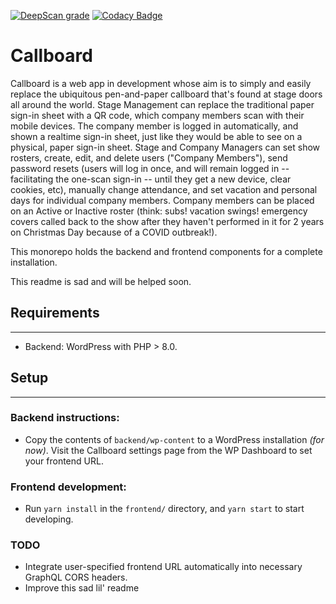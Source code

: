 [![DeepScan grade](https://deepscan.io/api/teams/14424/projects/21921/branches/639584/badge/grade.svg)](https://deepscan.io/dashboard#view=project&tid=14424&pid=21921&bid=639584)
[![Codacy Badge](https://app.codacy.com/project/badge/Grade/6266d1f2f8004ace9c6fbf69b9859247)](https://www.codacy.com/gh/gaswirth/callboard/dashboard?utm_source=github.com&utm_medium=referral&utm_content=gaswirth/callboard&utm_campaign=Badge_Grade)

# Callboard

Callboard is a web app in development whose aim is to simply and easily replace the ubiquitous pen-and-paper callboard that's found at stage doors all around the world. Stage Management can replace the traditional paper sign-in sheet with a QR code, which company members scan with their mobile devices. The company member is logged in automatically, and shown a realtime sign-in sheet, just like they would be able to see on a physical, paper sign-in sheet. Stage and Company Managers can set show rosters, create, edit, and delete users ("Company Members"), send password resets (users will log in once, and will remain logged in -- facilitating the one-scan sign-in -- until they get a new device, clear cookies, etc), manually change attendance, and set vacation and personal days for individual company members. Company members can be placed on an Active or Inactive roster (think: subs! vacation swings! emergency covers called back to the show after they haven't performed in it for 2 years on Christmas Day because of a COVID outbreak!).

This monorepo holds the backend and frontend components for a complete installation.

This readme is sad and will be helped soon.

## Requirements

---

- Backend: WordPress with PHP > 8.0.

## Setup

---

### Backend instructions:

- Copy the contents of `backend/wp-content` to a WordPress installation _(for now)_. Visit the Callboard settings page from the WP Dashboard to set your frontend URL.

### Frontend development:

- Run `yarn install` in the `frontend/` directory, and `yarn start` to start developing.

### TODO

- Integrate user-specified frontend URL automatically into necessary GraphQL CORS headers.
- Improve this sad lil' readme

